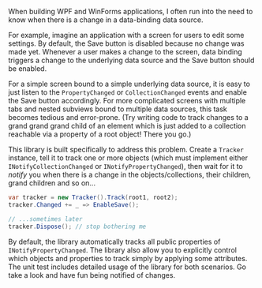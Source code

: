 When building WPF and WinForms applications, I often run into the need to know when there is a change in a data-binding data source.

For example, imagine an application with a screen for users to edit some settings.
By default, the Save button is disabled because no change was made yet. Whenever a user makes a change to the screen, data binding triggers a change to the underlying data source and the Save button should be enabled.

For a simple screen bound to a simple underlying data source, it is easy to just listen to the ``PropertyChanged`` or ``CollectionChanged``
events and enable the Save button accordingly. For more complicated screens with multiple tabs and nested subviews bound to multiple data sources, 
this task becomes tedious and error-prone.  (Try writing code to track changes to a grand grand grand child of an element which is just added to a collection reachable via a property of a root object! There you go.)

This library is built specifically to address this problem. Create a ``Tracker`` instance, tell it to track one or more objects (which must implement either 
``INotifyCollectionChanged`` or ``INotifyPropertyChanged``), then wait for it to *notify* you when there is a change in the objects/collections, 
their children, grand children and so on... 

```csharp
var tracker = new Tracker().Track(root1, root2);
tracker.Changed += _ => EnableSave();

// ...sometimes later
tracker.Dispose(); // stop bothering me
```
By default, the library automatically tracks all public properties of ```INotifyPropertyChanged```. 
The library also allow you to explicitly control which objects and properties to track simply 
by applying some attributes. The unit test includes detailed usage of the library for 
both scenarios.  Go take a look and have fun being notified of changes.
